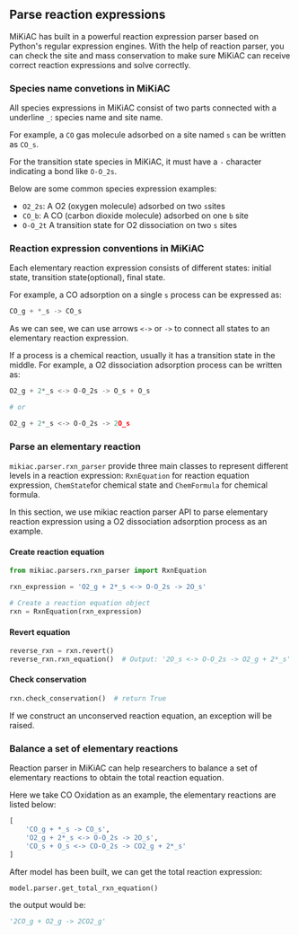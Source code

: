 ## Parse reaction expressions

MiKiAC has built in a powerful reaction expression parser based on Python's regular expression engines. With the help of reaction parser, you can check the site and mass conservation to make sure MiKiAC can receive correct reaction expressions and solve correctly.

### Species name convetions in MiKiAC

All species expressions in MiKiAC consist of two parts connected with a underline `_`: species name and site name.

For example, a `CO` gas molecule adsorbed on a site named `s` can be written as `CO_s`. 

For the transition state species in MiKiAC, it must have a `-` character indicating a bond like `O-O_2s`.

Below are some common species expression examples:

- `O2_2s`: A O2 (oxygen molecule) adsorbed on two `s`sites
- `CO_b`: A CO (carbon dioxide molecule) adsorbed on one `b` site
- `O-O_2t` A transition state for O2 dissociation on two `s` sites

### Reaction expression conventions in MiKiAC

Each elementary reaction expression consists of different states: initial state, transition state(optional), final state.

For example, a CO adsorption on a single `s` process can be expressed as:

```python
CO_g + *_s -> CO_s
```

As we can see, we can use arrows `<->` or `->` to connect all states to an elementary reaction expression.

If a process is a chemical reaction, usually it has a transition state in the middle. For example, a O2 dissociation adsorption process can be written as:

```python
O2_g + 2*_s <-> O-O_2s -> O_s + O_s

# or 

O2_g + 2*_s <-> O-O_2s -> 2O_s
```

### Parse an elementary reaction

`mikiac.parser.rxn_parser` provide three main classes to represent different levels in a reaction expression: `RxnEquation` for reaction equation expression, `ChemState`for chemical state and `ChemFormula` for chemical formula.

In this section, we use mikiac reaction parser API to parse elementary reaction expression using a O2 dissociation adsorption process as an example.

#### Create reaction equation

```python
from mikiac.parsers.rxn_parser import RxnEquation

rxn_expression = 'O2_g + 2*_s <-> O-O_2s -> 2O_s'

# Create a reaction equation object
rxn = RxnEquation(rxn_expression)
```

#### Revert equation

```python
reverse_rxn = rxn.revert()
reverse_rxn.rxn_equation()  # Output: '2O_s <-> O-O_2s -> O2_g + 2*_s'
```

#### Check conservation

``` python
rxn.check_conservation()  # return True
```

If we construct an unconserved reaction equation, an exception will be raised.

### Balance a set of elementary reactions

Reaction parser in MiKiAC can help researchers to balance a set of elementary reactions to obtain the total reaction equation.

Here we take CO Oxidation as an example, the elementary reactions are listed below:

```python
[
    'CO_g + *_s -> CO_s',
    'O2_g + 2*_s <-> O-O_2s -> 2O_s',
    'CO_s + O_s <-> CO-O_2s -> CO2_g + 2*_s'
]
```

After model has been built, we can get the total reaction expression:

```python
model.parser.get_total_rxn_equation()
```

the output would be:

```python
'2CO_g + O2_g -> 2CO2_g'
```


